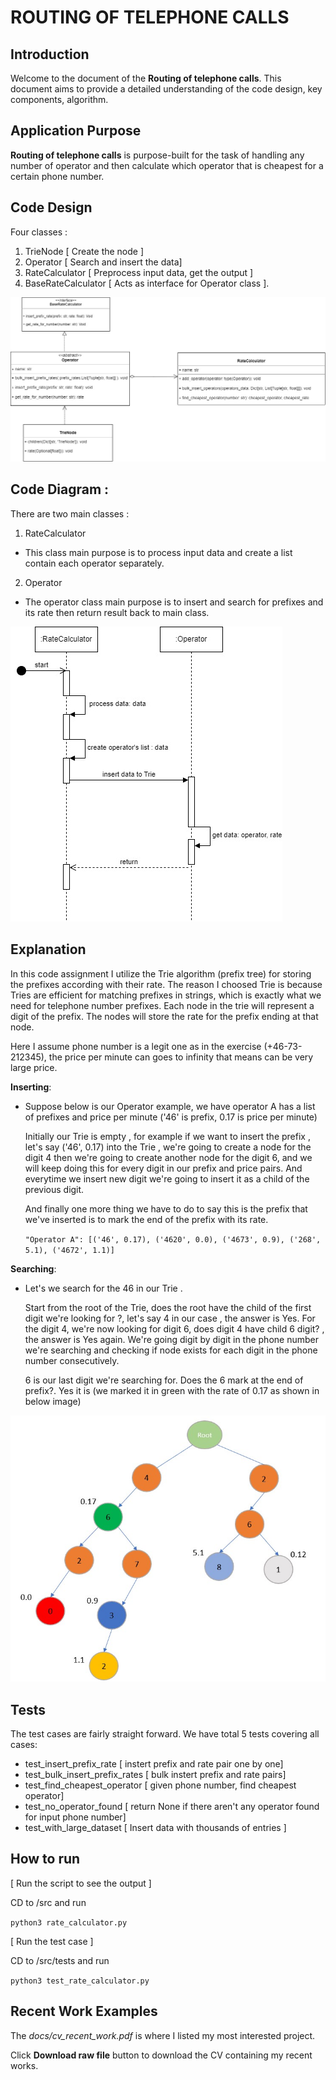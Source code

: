 ROUTING OF TELEPHONE CALLS
==============================================

Introduction
------------
Welcome to the document of the **Routing of telephone calls**. This document aims to provide a detailed understanding of the code design, key components, algorithm. 

Application Purpose
--------------------
**Routing of telephone calls**  is purpose-built for the task of handling any number of operator and then calculate which operator that is cheapest for a certain phone number.

Code Design
--------------------

Four classes : 
1. TrieNode [ Create the node ]
2. Operator [ Search and insert the data]
3. RateCalculator [ Preprocess input data, get the output ]
4. BaseRateCalculator [ Acts as interface for Operator class ].

![alt text](docs/visualize_images/RateCalculator.jpg "Trie Node Visualize")


Code Diagram :
--------------------

There are two main classes :

1. RateCalculator 
* This class main purpose is to process input data and create a list contain each operator separately.
2. Operator
* The operator class main purpose is to insert and search for prefixes and its rate then return result back to main class.


![alt text](docs/visualize_images/RateCalculator-Diagram.jpg "Trie Node Visualize")

Explanation
--------------------
In this code assignment I utilize the Trie algorithm (prefix tree) for storing the prefixes according with their rate. The reason I choosed Trie is because Tries are efficient for matching prefixes in strings, which is exactly what we need for telephone number prefixes. Each node in the trie will represent a digit of the prefix. The nodes will store the rate for the prefix ending at that node.

Here I assume phone number is a legit one as in the exercise (+46-73-212345), the price per minute can goes to infinity that means can be very large price. 

**Inserting**:

* Suppose below is our Operator example, we have operator A has a list of prefixes and price per minute ('46' is prefix, 0.17 is price per minute)

    Initially our Trie is empty , for example if we want to insert the prefix , let's say ('46', 0.17) into the Trie , we're going to create a node for the digit 4 then we're going to create another node for the digit 6, and we will keep doing this for every digit in our prefix and price pairs. And everytime we insert new digit we're going to insert it as a child of the previous digit.

    And finally one more thing we have to do to say this is the prefix that we've inserted is to mark the end of the prefix with its rate.

    `"Operator A": [('46', 0.17), ('4620', 0.0), ('4673', 0.9), ('268', 5.1), ('4672', 1.1)]`

**Searching**:

* Let's we search for the 46 in our Trie .

    Start from the root of the Trie, does the root have the child of the first digit we're looking for ?, let's say 4 in our case , the answer is Yes. For the digit 4, we're now looking for digit 6, does digit 4 have child 6 digit? , the answer is Yes again. We're going digit by digit in the phone number we're searching and checking if node exists for each digit in the phone number consecutively.

    6 is our last digit we're searching for. Does the 6 mark at the end of prefix?. Yes it is (we marked it in green with the rate of 0.17 as shown in below image)

![alt text](docs/visualize_images/trienode_visualize.jpg "Trie Node Visualize")


Tests
--------------------
The test cases are fairly straight forward. We have total 5 tests covering all cases:

* test_insert_prefix_rate [ instert prefix and rate pair one by one]
* test_bulk_insert_prefix_rates [ bulk instert prefix and rate pairs]
* test_find_cheapest_operator [ given phone number, find cheapest operator]
* test_no_operator_found [ return None if there aren't any operator found for input phone number]
* test_with_large_dataset [ Insert data with thousands of entries ]


How to run
--------------------
[ Run the script to see the output ]

CD to /src and run

`python3 rate_calculator.py`

[ Run the test case ]

CD to /src/tests and run

`python3 test_rate_calculator.py`

Recent Work Examples
--------------------
The *docs/cv_recent_work.pdf* is where I listed my most interested project. 

Click **Download raw file** button to download the CV containing my recent works.

